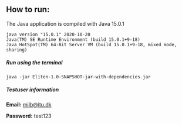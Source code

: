 ## How to run:
The Java application is compiled with Java 15.0.1
```
java version "15.0.1" 2020-10-20
Java(TM) SE Runtime Environment (build 15.0.1+9-18)
Java HotSpot(TM) 64-Bit Server VM (build 15.0.1+9-18, mixed mode, sharing)
```
##### Run using the terminal
```
java -jar Eliten-1.0-SNAPSHOT-jar-with-dependencies.jar
```

##### Testuser information
**Email:** milb@itu.dk

**Password:** test123
####

